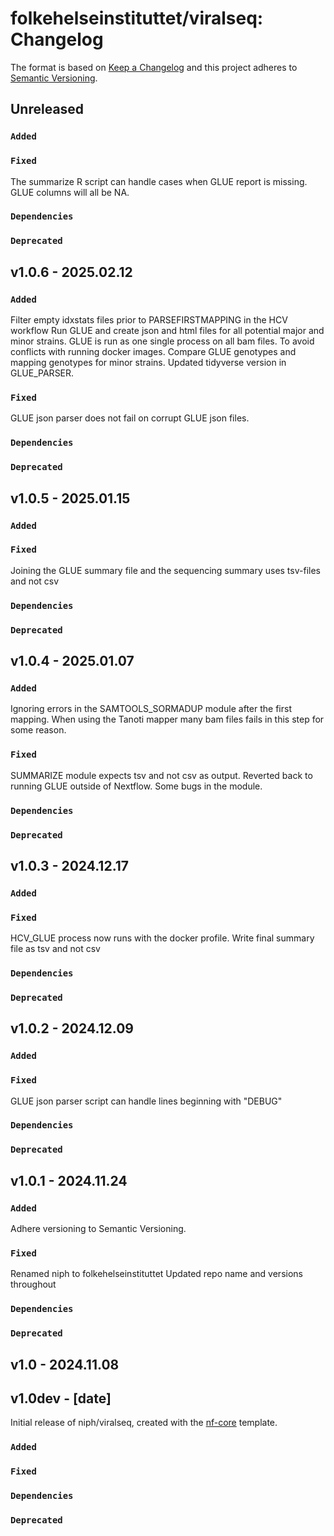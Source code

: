 # folkehelseinstituttet/viralseq: Changelog

The format is based on [Keep a Changelog](https://keepachangelog.com/en/1.0.0/)
and this project adheres to [Semantic Versioning](https://semver.org/spec/v2.0.0.html).

## Unreleased

### `Added`

### `Fixed`  
The summarize R script can handle cases when GLUE report is missing. GLUE columns will all be NA.

### `Dependencies`

### `Deprecated`

## v1.0.6 - 2025.02.12

### `Added`
Filter empty idxstats files prior to PARSEFIRSTMAPPING in the HCV workflow
Run GLUE and create json and html files for all potential major and minor strains.
GLUE is run as one single process on all bam files. To avoid conflicts with running docker images.
Compare GLUE genotypes and mapping genotypes for minor strains.
Updated tidyverse version in GLUE_PARSER.

### `Fixed`
GLUE json parser does not fail on corrupt GLUE json files.

### `Dependencies`

### `Deprecated`

## v1.0.5 - 2025.01.15

### `Added`

### `Fixed`
Joining the GLUE summary file and the sequencing summary uses tsv-files and not csv

### `Dependencies`

### `Deprecated`

## v1.0.4 - 2025.01.07

### `Added`

Ignoring errors in the SAMTOOLS_SORMADUP module after the first mapping. When using the Tanoti mapper many bam files fails in this step for some reason.

### `Fixed`
SUMMARIZE module expects tsv and not csv as output.
Reverted back to running GLUE outside of Nextflow. Some bugs in the module.

### `Dependencies`

### `Deprecated`

## v1.0.3 - 2024.12.17

### `Added`

### `Fixed`
HCV_GLUE process now runs with the docker profile.
Write final summary file as tsv and not csv

### `Dependencies`

### `Deprecated`

## v1.0.2 - 2024.12.09

### `Added`

### `Fixed`
GLUE json parser script can handle lines beginning with "DEBUG"

### `Dependencies`

### `Deprecated`

## v1.0.1 - 2024.11.24

### `Added`
Adhere versioning to Semantic Versioning.

### `Fixed`
Renamed niph to folkehelseinstituttet
Updated repo name and versions throughout

### `Dependencies`

### `Deprecated`

## v1.0 - 2024.11.08

## v1.0dev - [date]

Initial release of niph/viralseq, created with the [nf-core](https://nf-co.re/) template.

### `Added`

### `Fixed`

### `Dependencies`

### `Deprecated`
